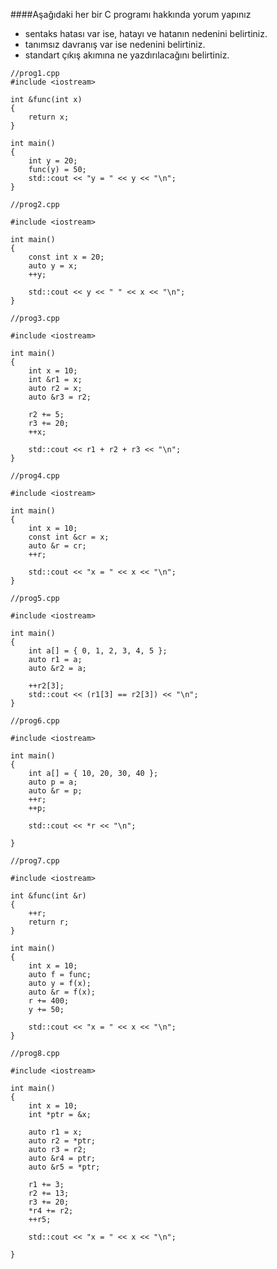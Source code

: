 ####Aşağıdaki her bir C programı hakkında yorum yapınız

+ sentaks hatası var ise, hatayı ve hatanın nedenini belirtiniz.
+ tanımsız davranış var ise nedenini belirtiniz.
+ standart çıkış akımına ne yazdırılacağını belirtiniz.

```
//prog1.cpp
#include <iostream>

int &func(int x)
{
	return x;
}

int main()
{
	int y = 20;
	func(y) = 50;
	std::cout << "y = " << y << "\n";
}
```


```
//prog2.cpp

#include <iostream>

int main()
{
	const int x = 20;
	auto y = x;
	++y;

	std::cout << y << " " << x << "\n";
}
```


```
//prog3.cpp

#include <iostream>

int main()
{
	int x = 10;
	int &r1 = x;
	auto r2 = x;
	auto &r3 = r2;

	r2 += 5;
	r3 += 20;
	++x;

	std::cout << r1 + r2 + r3 << "\n";
}
```


```
//prog4.cpp

#include <iostream>

int main()
{
	int x = 10;
	const int &cr = x;
	auto &r = cr;
	++r;

	std::cout << "x = " << x << "\n";
}
```


```
//prog5.cpp

#include <iostream>

int main()
{
	int a[] = { 0, 1, 2, 3, 4, 5 };
	auto r1 = a;
	auto &r2 = a;

	++r2[3];
	std::cout << (r1[3] == r2[3]) << "\n";
}
```


```
//prog6.cpp

#include <iostream>

int main()
{
	int a[] = { 10, 20, 30, 40 };
	auto p = a;
	auto &r = p;
	++r;
	++p;

	std::cout << *r << "\n";
	
}
```


```
//prog7.cpp

#include <iostream>

int &func(int &r)
{
	++r;
	return r;
}

int main()
{
	int x = 10;
	auto f = func;
	auto y = f(x);
	auto &r = f(x);
	r += 400;
	y += 50;

	std::cout << "x = " << x << "\n";
}
```


```
//prog8.cpp

#include <iostream>

int main()
{
	int x = 10;
	int *ptr = &x;

	auto r1 = x;
	auto r2 = *ptr;
	auto r3 = r2;
	auto &r4 = ptr;
	auto &r5 = *ptr;

	r1 += 3;
	r2 += 13;
	r3 += 20;
	*r4 += r2;
	++r5;

	std::cout << "x = " << x << "\n";

}
```


